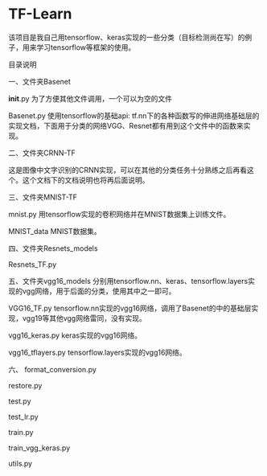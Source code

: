 # TF-Learn
该项目是我自己用tensorflow、keras实现的一些分类（目标检测尚在写）的例子，用来学习tensorflow等框架的使用。

目录说明

一、文件夹Basenet

   __init__.py 为了方便其他文件调用，一个可以为空的文件
   
   Basenet.py  使用tensorflow的基础api: tf.nn下的各种函数写的伸进网络基础层的实现文档，下面用于分类的网络VGG、Resnet都有用到这个文件中的函数来实现。
   
二、文件夹CRNN-TF

   这是图像中文字识别的CRNN实现，可以在其他的分类任务十分熟练之后再看这个。这个文档下的文档说明也将再后面说明。
   
三、文件夹MNIST-TF

   mnist.py  用tensorflow实现的卷积网络并在MNIST数据集上训练文件。
   
   MNIST_data  MNIST数据集。

四、文件夹Resnets_models

   Resnets_TF.py
   
五、文件夹vgg16_models       分别用tensorflow.nn、keras、tensorflow.layers实现的vgg网络，用于后面的分类，使用其中之一即可。

   VGG16_TF.py  tensorflow.nn实现的vgg16网络，调用了Basenet的中的基础层实现，vgg19等其他vgg网络雷同，没有实现。
   
   vgg16_keras.py  keras实现的vgg16网络。
   
   vgg16_tflayers.py   tensorflow.layers实现的vgg16网络。

六、
   format_conversion.py
   
   restore.py
   
   test.py
   
   test_lr.py
   
   train.py
   
   train_vgg_keras.py
   
   utils.py


